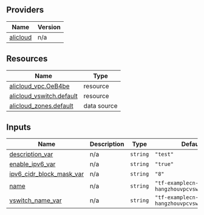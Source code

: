 <!-- BEGIN_TF_DOCS -->
## Providers

| Name | Version |
|------|---------|
| <a name="provider_alicloud"></a> [alicloud](#provider\_alicloud) | n/a |

## Resources

| Name | Type |
|------|------|
| [alicloud_vpc.OeB4be](https://registry.terraform.io/providers/hashicorp/alicloud/latest/docs/resources/vpc) | resource |
| [alicloud_vswitch.default](https://registry.terraform.io/providers/hashicorp/alicloud/latest/docs/resources/vswitch) | resource |
| [alicloud_zones.default](https://registry.terraform.io/providers/hashicorp/alicloud/latest/docs/data-sources/zones) | data source |

## Inputs

| Name | Description | Type | Default | Required |
|------|-------------|------|---------|:--------:|
| <a name="input_description_var"></a> [description\_var](#input\_description\_var) | n/a | `string` | `"test"` | no |
| <a name="input_enable_ipv6_var"></a> [enable\_ipv6\_var](#input\_enable\_ipv6\_var) | n/a | `string` | `"true"` | no |
| <a name="input_ipv6_cidr_block_mask_var"></a> [ipv6\_cidr\_block\_mask\_var](#input\_ipv6\_cidr\_block\_mask\_var) | n/a | `string` | `"8"` | no |
| <a name="input_name"></a> [name](#input\_name) | n/a | `string` | `"tf-examplecn-hangzhouvpcvswitch60069"` | no |
| <a name="input_vswitch_name_var"></a> [vswitch\_name\_var](#input\_vswitch\_name\_var) | n/a | `string` | `"tf-examplecn-hangzhouvpcvswitch60069"` | no |
<!-- END_TF_DOCS -->    